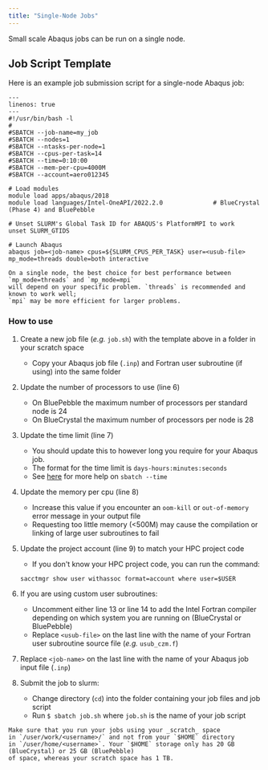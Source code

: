 ```yaml
---
title: "Single-Node Jobs"
---
```


Small scale Abaqus jobs can be run on a single node.

## Job Script Template

Here is an example job submission script for a single-node Abaqus job:

```{code-block} bash
---
linenos: true
---
#!/usr/bin/bash -l
# 
#SBATCH --job-name=my_job
#SBATCH --nodes=1 
#SBATCH --ntasks-per-node=1
#SBATCH --cpus-per-task=14
#SBATCH --time=0:10:00 
#SBATCH --mem-per-cpu=4000M
#SBATCH --account=aero012345

# Load modules 
module load apps/abaqus/2018
module load languages/Intel-OneAPI/2022.2.0              # BlueCrystal (Phase 4) and BluePebble

# Unset SLURM's Global Task ID for ABAQUS's PlatformMPI to work 
unset SLURM_GTIDS 

# Launch Abaqus 
abaqus job=<job-name> cpus=${SLURM_CPUS_PER_TASK} user=<usub-file> mp_mode=threads double=both interactive
```

```{note}
On a single node, the best choice for best performance between `mp_mode=threads` and `mp_mode=mpi`
will depend on your specific problem. `threads` is recommended and known to work well;
`mpi` may be more efficient for larger problems.
```

### How to use

1. Create a new job file (_e.g._ `job.sh`) with the template above in a folder in your scratch space
    - Copy your Abaqus job file (`.inp`) and Fortran user subroutine (if using) into the same folder

2. Update the number of processors to use (line 6)
    - On BluePebble the maximum number of processors per standard node is 24
    - On BlueCrystal the maximum number of processors per node is 28

3. Update the time limit (line 7)
    - You should update this to however long you require for your Abaqus job.
    - The format for the time limit is `days-hours:minutes:seconds`
    - See [here](https://slurm.schedmd.com/sbatch.html#OPT_time) for more help on `sbatch --time`

4. Update the memory per cpu (line 8)
    - Increase this value if you encounter an `oom-kill` or `out-of-memory` error message in your output file
    - Requesting too little memory (<500M) may cause the compilation or linking of large user subroutines to fail

5. Update the project account (line 9) to match your HPC project code
    - If you don't know your HPC project code, you can run the command:
    
    `sacctmgr show user withassoc format=account where user=$USER`

6. If you are using custom user subroutines:
    - Uncomment either line 13 or line 14 to add the Intel Fortran compiler depending on which system you are running on (BlueCrystal or BluePebble)
    - Replace `<usub-file>` on the last line with the name of your Fortran user subroutine source file (_e.g._ `usub_czm.f`)

7. Replace `<job-name>` on the last line with the name of your Abaqus job input file (`.inp`)

8. Submit the job to slurm:
    - Change directory (`cd`) into the folder containing your job files and job script
    - Run `$ sbatch job.sh` where `job.sh` is the name of your job script


```{important}
Make sure that you run your jobs using your _scratch_ space
in `/user/work/<username>/` and not from your `$HOME` directory
in `/user/home/<username>`. Your `$HOME` storage only has 20 GB (BlueCrystal) or 25 GB (BluePebble)
of space, whereas your scratch space has 1 TB.
```

